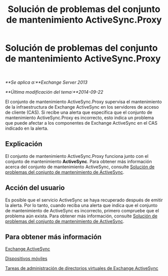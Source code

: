 ﻿---
title: Solución de problemas del conjunto de mantenimiento ActiveSync.Proxy
TOCTitle: Solución de problemas del conjunto de mantenimiento ActiveSync.Proxy
ms:assetid: f10acbb8-4d2e-43fb-b3a5-6dbb7a529e04
ms:mtpsurl: https://technet.microsoft.com/es-es/library/ms.exch.scom.activesync.proxy(v=EXCHG.150)
ms:contentKeyID: 53181926
ms.date: 10/08/2015
mtps_version: v=EXCHG.150
ms.translationtype: HT
---

# Solución de problemas del conjunto de mantenimiento ActiveSync.Proxy

 

_**Se aplica a:**Exchange Server 2013_

_**Última modificación del tema:**2014-09-22_

El conjunto de mantenimiento ActiveSync.Proxy supervisa el mantenimiento de la infraestructura de Exchange ActiveSync en los servidores de acceso de cliente (CAS). Si recibe una alerta que especifica que el conjunto de mantenimiento ActiveSync.Proxy es incorrecto, esto indica un problema que puede afectar a los componentes de Exchange ActiveSync en el CAS indicado en la alerta.

## Explicación

El conjunto de mantenimiento ActiveSync.Proxy funciona junto con el conjunto de mantenimiento **ActiveSync**. Para obtener más información acerca del conjunto de mantenimiento ActiveSync, consulte [Solución de problemas del conjunto de mantenimiento de ActiveSync](troubleshooting-activesync-health-set.md).

## Acción del usuario

Es posible que el servicio ActiveSync se haya recuperado después de emitir la alerta. Por lo tanto, cuando reciba una alerta que indica que el conjunto de mantenimiento de ActiveSync es incorrecto, primero compruebe que el problema aún exista. Para obtener más información, consulte [Solución de problemas del conjunto de mantenimiento de ActiveSync](troubleshooting-activesync-health-set.md).

## Para obtener más información

[Exchange ActiveSync](https://technet.microsoft.com/es-es/library/aa998357\(v=exchg.150\))

[Dispositivos móviles](https://technet.microsoft.com/es-es/library/bb232129\(v=exchg.150\))

[Tareas de administración de directorios virtuales de Exchange ActiveSync](https://technet.microsoft.com/es-es/library/bb125170\(v=exchg.150\))

